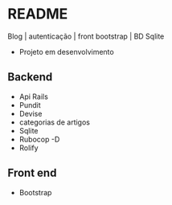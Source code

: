 # README

Blog | autenticação | front bootstrap | BD Sqlite 

- Projeto em desenvolvimento


## Backend
- Api Rails
- Pundit
- Devise
- categorias de artigos
- Sqlite
- Rubocop -D
- Rolify


## Front end
- Bootstrap
